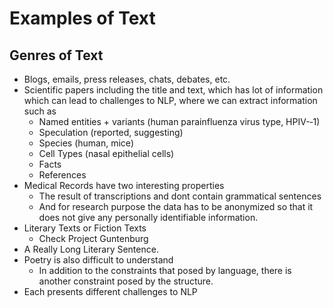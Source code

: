 # Examples of Text

## Genres of Text

* Blogs, emails, press releases, chats, debates, etc.
* Scientific papers including the title and text, which has lot of information which can lead to challenges to NLP, where we can extract information such as
  - Named entities + variants (human parainfluenza virus type, HPIV-­‐1)
  - Speculation (reported, suggesting)
  - Species (human, mice)
  - Cell Types (nasal epithelial cells)
  - Facts
  - References
* Medical Records have two interesting properties
  - The result of transcriptions and dont contain grammatical sentences
  - And for research purpose the data has to be anonymized so that it does not give any personally identifiable information.
* Literary Texts or Fiction Texts
  - Check Project Guntenburg
* A Really Long Literary Sentence.
* Poetry is also difficult to understand
  - In addition to the constraints that posed by language, there is another constraint posed by the structure.
* Each presents different challenges to NLP